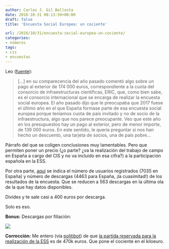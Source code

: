 ```yaml
---
author: Carlos J. Gil Bellosta
date: 2018-10-31 08:13:59+00:00
draft: false
title: 'Encuesta Social Europea: un cociente'

url: /2018/10/31/encuesta-social-europea-un-cociente/
categories:
- números
tags:
- cis
- encuestas
---
```


Leo ([fuente](http://www.congreso.es/portal/page/portal/Congreso/PopUpCGI?CMD=VERLST&BASE=pu12&FMT=PUWTXDTS.fmt&DOCS=1-1&QUERY=(DSCD-12-CO-491.CODI.))):

>[...] en su comparecencia del año pasado comentó algo sobre un pago al exterior de 174 000 euros, correspondiente a la cuota del consorcio de infraestructuras científicas, ERIC, que, como bien sabe, es el consorcio internacional que se encarga de realizar la encuesta social europea. El año pasado dijo que le preocupaba que 2017 fuese el último año en el que España formase parte de esa encuesta social europea porque teníamos cuota de país invitado y no de socio de la infraestructura, algo que nos parece preocupante. Veo que este año en los presupuestos hay un pago al exterior, pero de menor importe, de 139 000 euros. En este sentido, le quería preguntar si nos han hecho un descuento, una tarjeta de socios, una de país pobre...

Párrafo del que se coligen conclusiones muy lamentables. Pero que permiten poner un precio (¿o parte? ¿va la realización del trabajo de campo en España a cargo del CIS y no va incluido en esa cifra?) a la participación española en la ESS.

Por otra parte, [aquí](https://www.europeansocialsurvey.org/docs/data_users/ESS_data_user_stats_sept_2018.pdf) se indica el número de usuarios registrados (7035 en España) y número de descargas (4463 para España, ¡la cuasimitad!) de los resultados de la encuesta. Que se reducen a 563 descargas en la última ola de la que hay datos disponibles.

Divides y te sale casi a 400 euros por descarga.

Solo es eso.

**Bonus:** Descargas por filiación:

![](/wp-uploads/2018/10/descargadores_ess.png#center)

**Corrección:** Me entero (vía [politibot](https://politibot.io/)) de que [la partida reservada para la realización de la ESS](https://www.boe.es/diario_boe/txt.php?id=BOE-A-2017-15722) es de 470k euros. Que pone el cociente en el kiloeuro.
